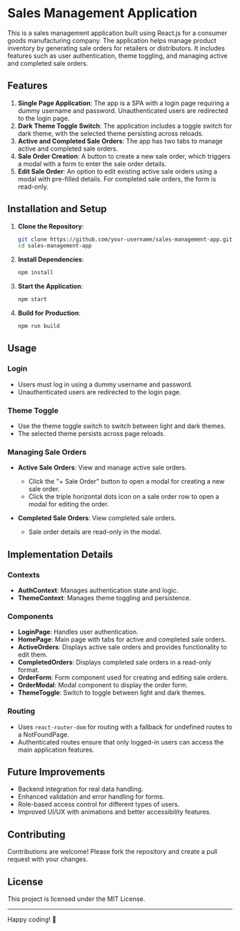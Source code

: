 # Sales Management Application

This is a sales management application built using React.js for a consumer goods manufacturing company. The application helps manage product inventory by generating sale orders for retailers or distributors. It includes features such as user authentication, theme toggling, and managing active and completed sale orders.

## Features
1. **Single Page Application**: The app is a SPA with a login page requiring a dummy username and password. Unauthenticated users are redirected to the login page.
2. **Dark Theme Toggle Switch**: The application includes a toggle switch for dark theme, with the selected theme persisting across reloads.
3. **Active and Completed Sale Orders**: The app has two tabs to manage active and completed sale orders.
4. **Sale Order Creation**: A button to create a new sale order, which triggers a modal with a form to enter the sale order details.
5. **Edit Sale Order**: An option to edit existing active sale orders using a modal with pre-filled details. For completed sale orders, the form is read-only.


## Installation and Setup
1. **Clone the Repository**:
    ```sh
    git clone https://github.com/your-username/sales-management-app.git
    cd sales-management-app
    ```

2. **Install Dependencies**:
    ```sh
    npm install
    ```

3. **Start the Application**:
    ```sh
    npm start
    ```

4. **Build for Production**:
    ```sh
    npm run build
    ```

## Usage

### Login
- Users must log in using a dummy username and password.
- Unauthenticated users are redirected to the login page.

### Theme Toggle
- Use the theme toggle switch to switch between light and dark themes.
- The selected theme persists across page reloads.

### Managing Sale Orders
- **Active Sale Orders**: View and manage active sale orders.
  - Click the "+ Sale Order" button to open a modal for creating a new sale order.
  - Click the triple horizontal dots icon on a sale order row to open a modal for editing the order.
  
- **Completed Sale Orders**: View completed sale orders.
  - Sale order details are read-only in the modal.

## Implementation Details

### Contexts
- **AuthContext**: Manages authentication state and logic.
- **ThemeContext**: Manages theme toggling and persistence.

### Components
- **LoginPage**: Handles user authentication.
- **HomePage**: Main page with tabs for active and completed sale orders.
- **ActiveOrders**: Displays active sale orders and provides functionality to edit them.
- **CompletedOrders**: Displays completed sale orders in a read-only format.
- **OrderForm**: Form component used for creating and editing sale orders.
- **OrderModal**: Modal component to display the order form.
- **ThemeToggle**: Switch to toggle between light and dark themes.

### Routing
- Uses `react-router-dom` for routing with a fallback for undefined routes to a NotFoundPage.
- Authenticated routes ensure that only logged-in users can access the main application features.

## Future Improvements
- Backend integration for real data handling.
- Enhanced validation and error handling for forms.
- Role-based access control for different types of users.
- Improved UI/UX with animations and better accessibility features.

## Contributing
Contributions are welcome! Please fork the repository and create a pull request with your changes.

## License
This project is licensed under the MIT License.

---

Happy coding! 🚀
